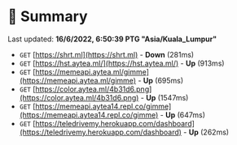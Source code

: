 # 📖 Summary
Last updated: **16/6/2022, 6:50:39 PTG "Asia/Kuala_Lumpur"**

- `GET` [https://shrt.ml](https://shrt.ml) - **Down** (281ms)
- `GET` [https://hst.aytea.ml/](https://hst.aytea.ml/) - **Up** (913ms)
- `GET` [https://memeapi.aytea.ml/gimme](https://memeapi.aytea.ml/gimme) - **Up** (695ms)
- `GET` [https://color.aytea.ml/4b31d6.png](https://color.aytea.ml/4b31d6.png) - **Up** (1547ms)
- `GET` [https://memeapi.aytea14.repl.co/gimme](https://memeapi.aytea14.repl.co/gimme) - **Up** (647ms)
- `GET` [https://teledrivemy.herokuapp.com/dashboard](https://teledrivemy.herokuapp.com/dashboard) - **Up** (262ms)
